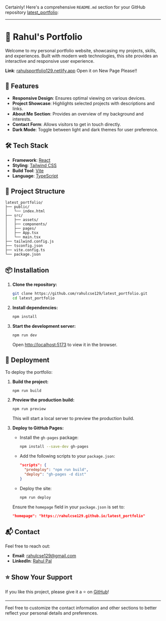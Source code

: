 Certainly! Here's a comprehensive `README.md` section for your GitHub repository [latest\_portfolio](https://github.com/rahulcse129/latest_portfolio/tree/main):

---

# 💼 Rahul's Portfolio

Welcome to my personal portfolio website, showcasing my projects, skills, and experiences. Built with modern web technologies, this site provides an interactive and responsive user experience.

**Link**: [rahulsportfolio129.netlify.app](rahulsportfolio129.netlify.app)
         Open it on New Page Please!!
## 🚀 Features

* **Responsive Design**: Ensures optimal viewing on various devices.
* **Project Showcase**: Highlights selected projects with descriptions and links.
* **About Me Section**: Provides an overview of my background and interests.
* **Contact Form**: Allows visitors to get in touch directly.
* **Dark Mode**: Toggle between light and dark themes for user preference.

## 🛠️ Tech Stack

* **Framework**: [React](https://reactjs.org/)
* **Styling**: [Tailwind CSS](https://tailwindcss.com/)
* **Build Tool**: [Vite](https://vitejs.dev/)
* **Language**: [TypeScript](https://www.typescriptlang.org/)

## 📂 Project Structure

```
latest_portfolio/
├── public/
│   └── index.html
├── src/
│   ├── assets/
│   ├── components/
│   ├── pages/
│   ├── App.tsx
│   └── main.tsx
├── tailwind.config.js
├── tsconfig.json
├── vite.config.ts
└── package.json
```

## 📦 Installation

1. **Clone the repository:**

   ```bash
   git clone https://github.com/rahulcse129/latest_portfolio.git
   cd latest_portfolio
   ```

2. **Install dependencies:**

   ```bash
   npm install
   ```

3. **Start the development server:**

   ```bash
   npm run dev
   ```

   Open [http://localhost:5173](http://localhost:5173) to view it in the browser.

## 🚀 Deployment

To deploy the portfolio:

1. **Build the project:**

   ```bash
   npm run build
   ```

2. **Preview the production build:**

   ```bash
   npm run preview
   ```

   This will start a local server to preview the production build.

3. **Deploy to GitHub Pages:**

   * Install the `gh-pages` package:

     ```bash
     npm install --save-dev gh-pages
     ```

   * Add the following scripts to your `package.json`:

     ```json
     "scripts": {
       "predeploy": "npm run build",
       "deploy": "gh-pages -d dist"
     }
     ```

   * Deploy the site:

     ```bash
     npm run deploy
     ```

   Ensure the `homepage` field in your `package.json` is set to:

   ```json
   "homepage": "https://rahulcse129.github.io/latest_portfolio"
   ```

## 📬 Contact

Feel free to reach out:

* **Email**: [rahulcse129@gmail.com](rahulcse129@gmail.com)
* **LinkedIn**: [Rahul Pal](https://www.linkedin.com/in/rahul-pal-b28b9727b/)

## ⭐️ Show Your Support

If you like this project, please give it a ⭐️ on [GitHub](https://github.com/rahulcse129/latest_portfolio)!

---

Feel free to customize the contact information and other sections to better reflect your personal details and preferences.
